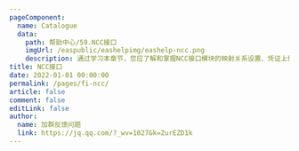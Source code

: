 ```yaml
---
pageComponent:
  name: Catalogue
  data:
    path: 帮助中心/59.NCC接口
    imgUrl: /easpublic/eashelpimg/eashelp-ncc.png
    description: 通过学习本章节，您应了解和掌握NCC接口模块的映射关系设置、凭证上传处理、常见问题的处理等。
title: NCC接口
date: 2022-01-01 00:00:00
permalink: /pages/fi-ncc/
article: false
comment: false
editLink: false
author:
  name: 加群反馈问题
  link: https://jq.qq.com/?_wv=1027&k=ZurEZD1k
---
```


<!--div>声明：本帮助中心由雨意澜风倾力构建，如转载应征得授权！</div-->
